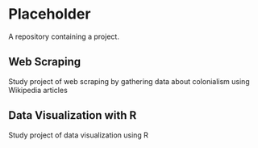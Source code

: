 # Placeholder

A repository containing a project.

## Web Scraping

Study project of web scraping by gathering data about colonialism using Wikipedia articles

## Data Visualization with R

Study project of data visualization using R

